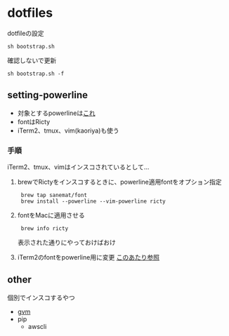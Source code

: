 dotfiles
========

dotfileの設定

    sh bootstrap.sh

確認しないで更新

    sh bootstrap.sh -f
## setting-powerline
* 対象とするpowerlineは[これ](https://powerline.readthedocs.org/en/latest/)
* fontはRicty
* iTerm2、tmux、vim(kaoriya)も使う

### 手順
iTerm2、tmux、vimはインスコされているとして...

1. brewでRictyをインスコするときに、powerline適用fontをオプション指定

        brew tap sanemat/font
        brew install --powerline --vim-powerline ricty

1. fontをMacに適用させる

        brew info ricty
    表示された通りにやっておけばおけ

1. iTerm2のfontをpowerline用に変更 [このあたり参照](https://coderwall.com/p/yiot4q)

## other
個別でインスコするやつ

* [gvm](http://gvmtool.net/)
* pip
  * awscli

